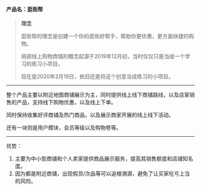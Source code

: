 #### 产品名：逛街帮

> **理念**
>
> 逛街帮的理念是创建一个你的逛街好帮手，帮助你更优惠，更方面快捷的购物。
>
> 局部线上购物商城的概念起源于2019年12月初，当时仅仅只是当成一个学习的练习小项目。
>
> 现在是2020年2月19日，依旧还是将这个创意当成练习的小项目。

---

整个产品主要以附近地图商铺展示为主，同时提供线上线下商铺路线，以及店家销售的产品，支持线下购物优惠，以及线上下单。

同时保持收集好评商铺及热门商品，以及展示商家开展的线上线下活动。

还有一块则是用户模块，会员等级以及购物卷等。

---

优势：

1. 主要为中小型商铺和个人卖家提供商品展示服务，提高其销售额度和店铺知名度。
2. 因为都是附近商铺，出现假货/次品等可以追根溯源，避免了让买家吃亏上当的风险。

